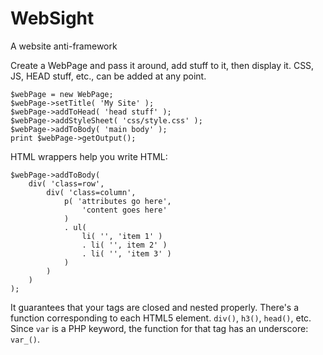 # WebSight
A website anti-framework

Create a WebPage and pass it around, add stuff to it, then display it. CSS, JS, HEAD stuff, etc., can be added at any point.

```
$webPage = new WebPage;
$webPage->setTitle( 'My Site' );
$webPage->addToHead( 'head stuff' );
$webPage->addStyleSheet( 'css/style.css' );
$webPage->addToBody( 'main body' );
print $webPage->getOutput();
```

HTML wrappers help you write HTML:
```
$webPage->addToBody( 
	div( 'class=row',
		div( 'class=column',
			p( 'attributes go here',
				'content goes here'
			)
			. ul(
				li( '', 'item 1' )
				. li( '', item 2' )
				. li( '', 'item 3' )
			)
		)
	)
);
```

It guarantees that your tags are closed and nested properly. There's a function corresponding to each HTML5 element. `div()`, `h3()`, `head()`, etc. Since `var` is a PHP keyword, the function for that tag has an underscore: `var_()`.
